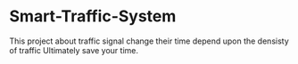 # Smart-Traffic-System
This project about traffic signal change their time depend upon the densisty of traffic
Ultimately save your time.

